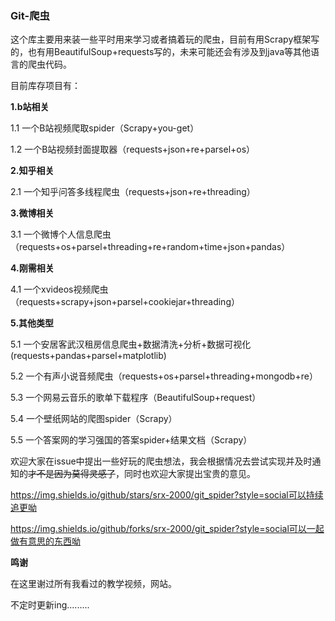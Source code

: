 ### Git-爬虫

这个库主要用来装一些平时用来学习或者搞着玩的爬虫，目前有用Scrapy框架写的，也有用BeautifulSoup+requests写的，未来可能还会有涉及到java等其他语言的爬虫代码。

目前库存项目有：

**1.b站相关**

1.1 一个B站视频爬取spider（Scrapy+you-get）

1.2 一个B站视频封面提取器（requests+json+re+parsel+os）

**2.知乎相关**

2.1 一个知乎问答多线程爬虫（requests+json+re+threading）

**3.微博相关**

3.1 一个微博个人信息爬虫（requests+os+parsel+threading+re+random+time+json+pandas）

**4.刚需相关**

4.1 一个xvideos视频爬虫（requests+scrapy+json+parsel+cookiejar+threading）

**5.其他类型**

5.1 一个安居客武汉租房信息爬虫+数据清洗+分析+数据可视化(requests+pandas+parsel+matplotlib)

5.2 一个有声小说音频爬虫（requests+os+parsel+threading+mongodb+re）

5.3 一个网易云音乐的歌单下载程序（BeautifulSoup+request）

5.4 一个壁纸网站的爬图spider（Scrapy）

5.5 一个答案网的学习强国的答案spider+结果文档（Scrapy）



欢迎大家在issue中提出一些好玩的爬虫想法，我会根据情况去尝试实现并及时通知的~~才不是因为莫得灵感了~~，同时也欢迎大家提出宝贵的意见。

https://img.shields.io/github/stars/srx-2000/git_spider?style=social可以持续追更呦

https://img.shields.io/github/forks/srx-2000/git_spider?style=social可以一起做有意思的东西呦

**鸣谢**

在这里谢过所有我看过的教学视频，网站。

不定时更新ing.........

